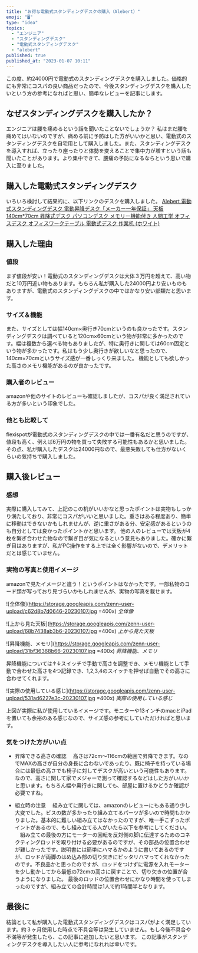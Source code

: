 ```yaml
---
title: "お得な電動式スタンディングデスクの購入（Alebert）"
emoji: "🖥️"
type: "idea"
topics:
  - "エンジニア"
  - "スタンディングデスク"
  - "電動式スタンディングデスク"
  - "alebert"
published: true
published_at: "2023-01-07 10:11"
---
```


この度、約24000円で電動式のスタンディングデスクを購入しました。価格的にも非常にコスパの良い商品だったので、今後スタンディングデスクを購入したいという方の参考になればと思い、簡単なレビューを記事にします。

## なぜスタンディングデスクを購入したか？
エンジニアは腰を痛めるという話を聞いたことないでしょうか？
私はまだ腰を痛めてはいないのですが、痛める前に予防はした方がいいかと思い、電動式のスタンディングデスクを自宅用として購入しました。また、スタンディングデスクを導入すれば、立ったり座ったりと体勢を変えることで集中力が増すという話も聞いたことがあります。より集中できて、腰痛の予防になるならという思いで購入に至りました。

## 購入した電動式スタンディングデスク
いろいろ検討して結果的に、以下リンクのデスクを購入しました。
[Alebert 電動式スタンディングデスク 電動昇降デスク「メーカー一年保証」 天板140cm*70cm 昇降式デスク パソコンデスク メモリー機能付き 人間工学 オフィスデスク オフィスワークテーブル 電動式デスク 作業机 (ホワイト)](https://www.amazon.co.jp/gp/product/B09SKSWNZW/ref=ppx_od_dt_b_asin_title_s00?ie=UTF8&th=1)

## 購入した理由
### 値段
まず値段が安い！電動式のスタンディングデスクは大体３万円を超えて、高い物だと10万円近い物もあります。もちろん私が購入した24000円より安いものもありますが、電動式のスタンディングデスクの中ではかなり安い部類だと思います。
### サイズ＆機能
また、サイズとしては幅140cm×奥行き70cmというのも良かったです。スタンディングデスクは調べていると120cm×60cmという物が非常に多かったのです。幅は複数から選べる物もありましたが、特に奥行きに関しては60cm固定という物が多かったです。私はもう少し奥行きが欲しいなと思ったので、140cm×70cmというサイズ感が一番しっくり来ました。
機能としても欲しかった高さのメモリ機能があるのが良かったです。
###  購入者のレビュー
amazonや他のサイトのレビューも確認しましたが、コスパが良く満足されている方が多いという印象でした。
### 他とも比較して
flexispotが電動式のスタンディングデスクの中では一番有名だと思うのですが、値段も高く、例えば6万円の物を買って失敗する可能性もあるかと思いました。その点、私が購入したデスクは24000円なので、最悪失敗しても仕方がないくらいの気持ちで購入しました。

## 購入後レビュー
### 感想
実際に購入してみて、上記のこの机がいいかなと思ったポイントは実物もしっかり満たしており、非常にコスパがいいと思いました。重さはある程度あり、簡単に移動はできないかもしれませんが、逆に重さがある分、安定感があるというのも自分としては良かったポイントかと思います。
他の人のレビューでは天板が4枚を繋ぎ合わせた物なので繋ぎ目が気になるという意見もありました。確かに繋ぎ目はありますが、私がPC操作をする上では全く影響がないので、デメリットだとは感じていません。
### 実物の写真と使用イメージ
amazonで見たイメージと違う！というポイントはなかったです。一部私物のコード類が写っており見づらいかもしれませんが、実物の写真を載せます。

![全体像](https://storage.googleapis.com/zenn-user-upload/c62d8b7d0646-20230107.jpg =400x)
*全体像*

![上から見た天板](https://storage.googleapis.com/zenn-user-upload/68b7438ab3b6-20230107.jpg =400x)
*上から見た天板*

![昇降機能、メモリ](https://storage.googleapis.com/zenn-user-upload/31bf36368b66-20230107.jpg =400x)
*昇降機能、メモリ*

昇降機能については↑↓スイッチで手動で高さを調整でき、メモリ機能として手動で合わせた高さを4つ記録でき、1,2,3,4のスイッチを押せば自動でその高さに合わせてくれます。

![実際の使用している感じ](https://storage.googleapis.com/zenn-user-upload/531ad6227e3c-20230107.jpg =400x)
*実際の使用している感じ*

上図が実際に私が使用しているイメージです。モニターや13インチのmacとiPadを置いても余裕のある感じなので、サイズ感の参考にしていただければと思います。

### 気をつけた方がいい点
- 昇降できる高さの確認
　高さは72cm〜116cmの範囲で昇降できます。なのでMAXの高さが自分の身長に合わないであったり、既に椅子を持っている場合には最低の高さでも椅子に対してデスクが高いという可能性もあります。なので、高さに関して家でメジャーで測って確認するなどはした方がいいかと思います。もちろん幅や奥行きに関しても、部屋に置けるかどうか確認が必要ですね。
 
- 組立時の注意
　組み立てに関しては、amazonのレビューにもある通り少し大変でした。ビスの数が多かったり組み立てるパーツが多いので時間もかかりました。基本的に難しい組み立てはなかったのですが、唯一手こずったポイントがあるので、もし組み立てる人がいたら以下を参考にしてください。
　組み立ての最後の方にモーターの回転を反対側の脚に伝達するためのコネクティングロッドを取り付ける必要があるのですが、その部品の位置合わせが難しかったです。説明書には簡単にハマるかのように書いてあるのですが、ロッドが両脚のはめ込み部の切り欠きにピッタリハマってくれなかったのです。不良品かと思ったのですが、ロッドをつけずに電源を入れモーターを少し動かしてから最低の72cmの高さに戻すことで、切り欠きの位置が合うようになりました。
  最後のロッドの位置合わせにかなり時間を使ってしまったのですが、組み立ての合計時間は1人で約1時間半となります。
  

## 最後に
結論として私が購入した電動式スタンディングデスクはコスパがよく満足しています。約３ヶ月使用した時点で不具合等は発生していません。もし今後不具合や不満等が発生したら、この記事に追加したいと思います。
この記事がスタンディングデスクを導入したい人に参考になれれば幸いです。